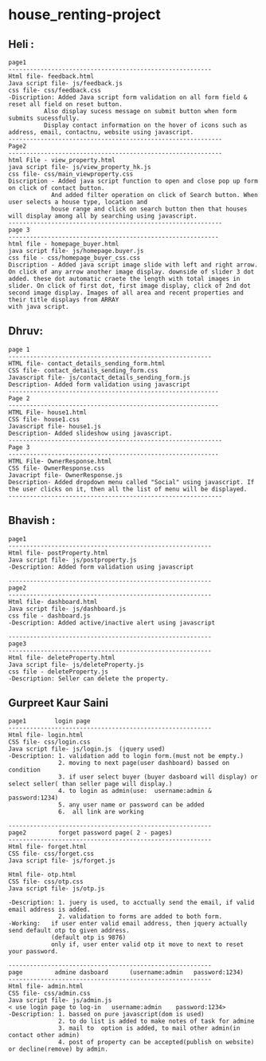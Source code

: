 # house_renting-project

Heli :
--------------------------------------------------------------
    page1
    ---------------------------------------------------------
    Html file- feedback.html
    Java script file- js/feedback.js
    css file- css/feedback.css
    -Discription: Added Java script form validation on all form field & reset all field on reset button.
              Also display sucess message on submit button when form submits sucessfully.
              Display contact information on the hover of icons such as address, email, contactnu, website using javascript.
    ------------------------------------------------------------
    Page2
    ------------------------------------------------------------
    html File - view_property.html
    java script file- js/view_property_hk.js
    css file- css/main_viewproperty.css
    Discription - Added java script function to open and close pop up form on click of contact button. 
                And added filter operation on click of Search button. When user selects a house type, location and 
                house range and click on search button then that houses will display among all by searching using javascript.
    ------------------------------------------------------------
    page 3
    -----------------------------------------------------------
    html file - homepage_buyer.html
    java script file- js/homepage.buyer.js
    css file - css/homepage_buyer_css.css
    Discription - Added java script image slide with left and right arrow. On click of any arrow another image display. downside of slider 3 dot added. these dot automatic craete the length with total images in slider. On click of first dot, first image display, click of 2nd dot second image display. Images of all area and recent properties and their title displays from ARRAY
    with java script.


Dhruv:
--------------------------------------------------------------
    page 1
    ---------------------------------------------------------
    HTML file- contact_details_sending_form.html
    CSS file- contact_details_sending_form.css
    Javascript file- js/contact_details_sending_form.js
    Description- Added form validation using javascript
    -----------------------------------------------------------
    Page 2
    -----------------------------------------------------------
    HTML File- house1.html
    CSS file- house1.css
    Javascript file- house1.js
    Description- Added slideshow using javascript.
    ------------------------------------------------------------
    Page 3
    -----------------------------------------------------------
    HTML File- OwnerResponse.html
    CSS file- OwnerResponse.css
    Javacript file- OwnerResponse.js
    Description- Added dropdown menu called "Social" using javascript. If the user clicks on it, then all the list of menu will be displayed.
    ------------------------------------------------------------

Bhavish :
--------------------------------------------------------------
    page1
    ---------------------------------------------------------
    Html file- postProperty.html
    Java script file- js/postproperty.js
    -Description: Added form validation using javascript

    ---------------------------------------------------------
    page2
    ---------------------------------------------------------
    Html file- dashboard.html
    Java script file- js/dashboard.js
    css file - dashboard.js
    -Description: Added active/inactive alert using javascript

    ---------------------------------------------------------
    page3
    ---------------------------------------------------------
    Html file- deleteProperty.html
    Java script file- js/deleteProperty.js
    css file - deleteProperty.js
    -Description: Seller can delete the property.



Gurpreet Kaur Saini
--------------------------------------------------------------
    page1        login page
    ---------------------------------------------------------
    Html file- login.html
    CSS file- css/login.css
    Java script file- js/login.js  (jquery used)
    -Description: 1. validation add to login form.(must not be empty.)
                  2. moving to next page(user dashboard) bassed on condition
                  3. if user select buyer (buyer dasboard will display) or select seller( than seller page will display.)
                  4. to login as admin(use:  username:admin & password:1234)
                  5. any user name or password can be added
                  6.  all link are working

    ---------------------------------------------------------
    page2         forget password page( 2 - pages)
    ---------------------------------------------------------
    Html file- forget.html
    CSS file- css/forget.css
    Java script file- js/forget.js

    Html file- otp.html
    CSS file- css/otp.css
    Java script file- js/otp.js

    -Description: 1. juery is used, to acctually send the email, if valid email address is added.
                  2. validation to forms are added to both form.
    -Working:   if user enter valid email address, then jquery actually send default otp to given address. 
                (default otp is 9876)
                only if, user enter valid otp it move to next to reset your password.

    ---------------------------------------------------------
    page         admine dasboard      (username:admin   password:1234)
    ---------------------------------------------------------
    Html file- admin.html
    CSS file- css/admin.css
    Java script file- js/admin.js
    < use login page to log-in   username:admin    password:1234>
    -Description: 1. bassed on pure javascript(dom is used)
                  2. to do list is added to make notes of task for admine
                  3. mail to  option is added, to mail other admin(in contact other admin)
                  4. post of property can be accepted(publish on website) or decline(remove) by admin.
